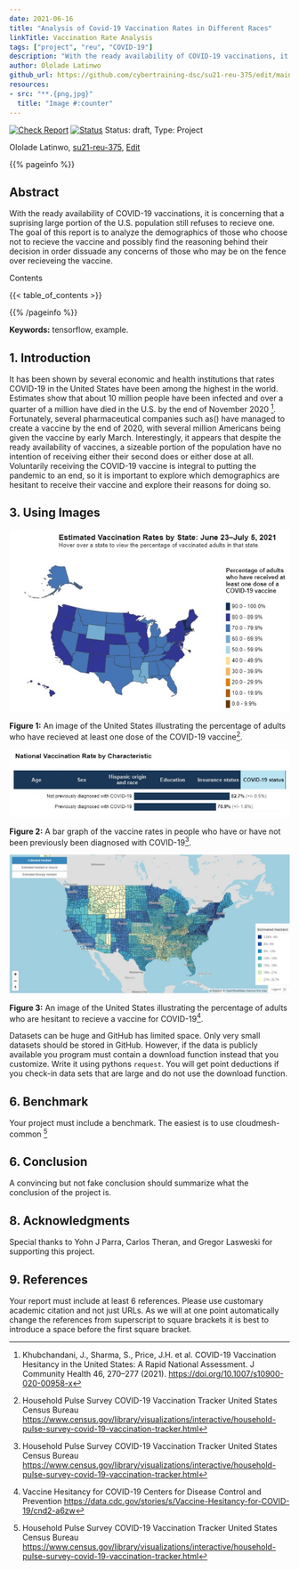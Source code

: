 ```yaml
---
date: 2021-06-16
title: "Analysis of Covid-19 Vaccination Rates in Different Races"
linkTitle: Vaccination Rate Analysis
tags: ["project", "reu", "COVID-19"]
description: "With the ready availability of COVID-19 vaccinations, it is concerning that a suprising large portion of the U.S. population still refuses to recieve one. The goal of this report is to analyze the demographics of those who choose not to recieve the vaccine and possibly find the reasoning behind their decision in order dissuade any concerns of those who may be on the fence over recieveing the vaccine."
author: Ololade Latinwo
github_url: https://github.com/cybertraining-dsc/su21-reu-375/edit/main/project/index.md
resources:
- src: "**.{png,jpg}"
  title: "Image #:counter"
---
```


[![Check Report](https://github.com/cybertraining-dsc/su21-reu-375/workflows/Check%20Report/badge.svg)](https://github.com/cybertraining-dsc/su21-reu-375/actions)
[![Status](https://github.com/cybertraining-dsc/su21-reu-375/workflows/Status/badge.svg)](https://github.com/cybertraining-dsc/su21-reu-375/actions)
Status: draft, Type: Project


Ololade Latinwo, [su21-reu-375](https://github.com/cybertraining-dsc/su21-reu-375), [Edit](https://github.com/cybertraining-dsc/su21-reu-375/blob/main/project/index.md)

{{% pageinfo %}}

## Abstract

With the ready availability of COVID-19 vaccinations, it is concerning that a suprising large portion of the U.S. population still refuses to recieve one. The goal of this report is to analyze the demographics of those who choose not to recieve the vaccine and possibly find the reasoning behind their decision in order dissuade any concerns of those who may be on the fence over recieveing the vaccine.


Contents

{{< table_of_contents >}}

{{% /pageinfo %}}

**Keywords:** tensorflow, example. 

## 1. Introduction

It has been shown by several economic and health institutions that rates COVID-19 in the United States have been among the highest in the world. Estimates show that about 10 million people have been infected and over a quarter of a million have died in the U.S. by the end of November 2020 [^1]. Fortunately, several pharmaceutical companies such as() have managed to create a vaccine by the end of 2020, with several million Americans being given the vaccine by early March. Interestingly, it appears that despite the ready availability of vaccines, a sizeable portion of the population have no intention of receiving either their second does or either dose at all. Voluntarily receiving the COVID-19 vaccine is integral to putting the pandemic to an end, so it is important to explore which demographics are hesitant to receive their vaccine and explore their reasons for doing so. 

## 3. Using Images

![Figure 1](https://github.com/cybertraining-dsc/su21-reu-375/blob/e13597076f290e67ddc888ec8ac2a7f6fbf8a3ad/Pictures/USA%20Vaccine%20.jpg)

**Figure 1:** An image of the United States illustrating the percentage of adults who have recieved at least one dose of the COVID-19 vaccine[^2].

![Figure 2](https://github.com/cybertraining-dsc/su21-reu-375/blob/b624e0213bad00132fe7ec9762730466aa4210b3/Pictures/Vaccine%20Rate%20by%20COVID%20Status.jpg)

**Figure 2:** A bar graph of the vaccine rates in people who have or have not been previously been diagnosed with COVID-19[^2].

![Figure 3](https://github.com/cybertraining-dsc/su21-reu-375/blob/b624e0213bad00132fe7ec9762730466aa4210b3/Pictures/USA%20Vaccine%20Hesitancy.jpg)

**Figure 3:** An image of the United States illustrating the percentage of adults who are hesitant to recieve a vaccine for COVID-19[^4].

Datasets can be huge and GitHub has limited space. Only very small datasets should be stored in GitHub.
However, if the data is publicly available you program must contain a download function instead that you customize.
Write it using pythons `request`. You will get point deductions if you check-in data sets that are large and do not use
the download function.

## 6. Benchmark

Your project must include a benchmark. The easiest is to use cloudmesh-common [^2]
 
## 6. Conclusion

A convincing but not fake conclusion should summarize what the conclusion of the project is.

## 8. Acknowledgments

Special thanks to Yohn J Parra, Carlos Theran, and Gregor Lasweski for supporting this project. 
## 9. References

Your report must include at least 6 references. Please use customary academic citation and not just URLs. As we will at 
one point automatically change the references from superscript to square brackets it is best to introduce a space before 
the first square bracket.

[^1]: Khubchandani, J., Sharma, S., Price, J.H. et al. 
      COVID-19 Vaccination Hesitancy in the United States: A Rapid National Assessment. 
      J Community Health 46, 270–277 (2021). 
      https://doi.org/10.1007/s10900-020-00958-x


[^2]: Household Pulse Survey COVID-19 Vaccination Tracker
      United States Census Bureau
      https://www.census.gov/library/visualizations/interactive/household-pulse-survey-covid-19-vaccination-tracker.html
      
      
[^3]: Jagdish Khubchandani, Yilda Macias,
      COVID-19 vaccination hesitancy in Hispanics and African-Americans: A review and recommendations for practice,
      Brain, Behavior, & Immunity - Health
      https://www.sciencedirect.com/science/article/pii/S2666354621000806
      

[^4]: Vaccine Hesitancy for COVID-19
      Centers for Disease Control and Prevention
      https://data.cdc.gov/stories/s/Vaccine-Hesitancy-for-COVID-19/cnd2-a6zw

[^5]:

[^6]:

      
      
